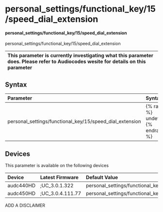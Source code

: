 ﻿---
description: personal_settings/functional_key/15/speed_dial_extension
search: false
---

# personal_settings/functional_key/15/speed_dial_extension

#### personal_settings/functional_key/15/speed_dial_extension

personal_settings/functional_key/15/speed_dial_extension


| This parameter is currently investigating what this parameter does. Please refer to Audiocodes wesite for details on this parameter | 
| :--- |

## Syntax
| Parameter | Syntax |
| :--- | :--- |
|personal_settings/functional_key/15/speed_dial_extension | {% raw %} undefined {% endraw %}|

## Devices
This parameter is available on the following devices

| Device | Latest Firmware | Default Value |
|:---|:---|:---|
| audc440HD | ;UC_3.0.1.322 | personal_settings/functional_key/15/speed_dial_extension= 
| audc450HD | ;UC_3.0.4.111.77 | personal_settings/functional_key/15/speed_dial_extension= 

ADD A DISCLAIMER
